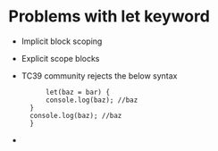 # Problems with let keyword

- Implicit block scoping
- Explicit scope blocks
- TC39 community rejects the below syntax

			let(baz = bar) {
	        console.log(baz); //baz
	    }
	    console.log(baz); //baz
		}

-